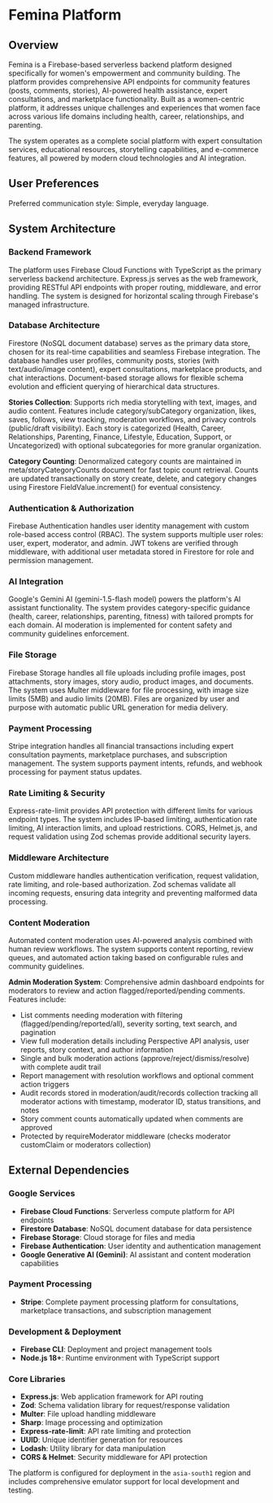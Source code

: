 # Femina Platform

## Overview

Femina is a Firebase-based serverless backend platform designed specifically for women's empowerment and community building. The platform provides comprehensive API endpoints for community features (posts, comments, stories), AI-powered health assistance, expert consultations, and marketplace functionality. Built as a women-centric platform, it addresses unique challenges and experiences that women face across various life domains including health, career, relationships, and parenting.

The system operates as a complete social platform with expert consultation services, educational resources, storytelling capabilities, and e-commerce features, all powered by modern cloud technologies and AI integration.

## User Preferences

Preferred communication style: Simple, everyday language.

## System Architecture

### Backend Framework
The platform uses Firebase Cloud Functions with TypeScript as the primary serverless backend architecture. Express.js serves as the web framework, providing RESTful API endpoints with proper routing, middleware, and error handling. The system is designed for horizontal scaling through Firebase's managed infrastructure.

### Database Architecture
Firestore (NoSQL document database) serves as the primary data store, chosen for its real-time capabilities and seamless Firebase integration. The database handles user profiles, community posts, stories (with text/audio/image content), expert consultations, marketplace products, and chat interactions. Document-based storage allows for flexible schema evolution and efficient querying of hierarchical data structures.

**Stories Collection**: Supports rich media storytelling with text, images, and audio content. Features include category/subCategory organization, likes, saves, follows, view tracking, moderation workflows, and privacy controls (public/draft visibility). Each story is categorized (Health, Career, Relationships, Parenting, Finance, Lifestyle, Education, Support, or Uncategorized) with optional subcategories for more granular organization.

**Category Counting**: Denormalized category counts are maintained in meta/storyCategoryCounts document for fast topic count retrieval. Counts are updated transactionally on story create, delete, and category changes using Firestore FieldValue.increment() for eventual consistency.

### Authentication & Authorization
Firebase Authentication handles user identity management with custom role-based access control (RBAC). The system supports multiple user roles: user, expert, moderator, and admin. JWT tokens are verified through middleware, with additional user metadata stored in Firestore for role and permission management.

### AI Integration
Google's Gemini AI (gemini-1.5-flash model) powers the platform's AI assistant functionality. The system provides category-specific guidance (health, career, relationships, parenting, fitness) with tailored prompts for each domain. AI moderation is implemented for content safety and community guidelines enforcement.

### File Storage
Firebase Storage handles all file uploads including profile images, post attachments, story images, story audio, product images, and documents. The system uses Multer middleware for file processing, with image size limits (5MB) and audio limits (20MB). Files are organized by user and purpose with automatic public URL generation for media delivery.

### Payment Processing
Stripe integration handles all financial transactions including expert consultation payments, marketplace purchases, and subscription management. The system supports payment intents, refunds, and webhook processing for payment status updates.

### Rate Limiting & Security
Express-rate-limit provides API protection with different limits for various endpoint types. The system includes IP-based limiting, authentication rate limiting, AI interaction limits, and upload restrictions. CORS, Helmet.js, and request validation using Zod schemas provide additional security layers.

### Middleware Architecture
Custom middleware handles authentication verification, request validation, rate limiting, and role-based authorization. Zod schemas validate all incoming requests, ensuring data integrity and preventing malformed data processing.

### Content Moderation
Automated content moderation uses AI-powered analysis combined with human review workflows. The system supports content reporting, review queues, and automated action taking based on configurable rules and community guidelines.

**Admin Moderation System**: Comprehensive admin dashboard endpoints for moderators to review and action flagged/reported/pending comments. Features include:
- List comments needing moderation with filtering (flagged/pending/reported/all), severity sorting, text search, and pagination
- View full moderation details including Perspective API analysis, user reports, story context, and author information
- Single and bulk moderation actions (approve/reject/dismiss/resolve) with complete audit trail
- Report management with resolution workflows and optional comment action triggers
- Audit records stored in moderation/audit/records collection tracking all moderator actions with timestamp, moderator ID, status transitions, and notes
- Story comment counts automatically updated when comments are approved
- Protected by requireModerator middleware (checks moderator customClaim or moderators collection)

## External Dependencies

### Google Services
- **Firebase Cloud Functions**: Serverless compute platform for API endpoints
- **Firestore Database**: NoSQL document database for data persistence
- **Firebase Storage**: Cloud storage for files and media
- **Firebase Authentication**: User identity and authentication management
- **Google Generative AI (Gemini)**: AI assistant and content moderation capabilities

### Payment Processing
- **Stripe**: Complete payment processing platform for consultations, marketplace transactions, and subscription management

### Development & Deployment
- **Firebase CLI**: Deployment and project management tools
- **Node.js 18+**: Runtime environment with TypeScript support

### Core Libraries
- **Express.js**: Web application framework for API routing
- **Zod**: Schema validation library for request/response validation
- **Multer**: File upload handling middleware
- **Sharp**: Image processing and optimization
- **Express-rate-limit**: API rate limiting and protection
- **UUID**: Unique identifier generation for resources
- **Lodash**: Utility library for data manipulation
- **CORS & Helmet**: Security middleware for API protection

The platform is configured for deployment in the `asia-south1` region and includes comprehensive emulator support for local development and testing.